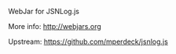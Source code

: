 WebJar for JSNLog.js

More info: http://webjars.org

Upstream: https://github.com/mperdeck/jsnlog.js

